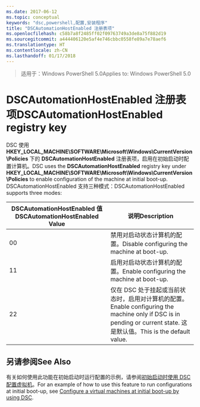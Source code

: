 ```yaml
---
ms.date: 2017-06-12
ms.topic: conceptual
keywords: "dsc,powershell,配置,安装程序"
title: "DSCAutomationHostEnabled 注册表项"
ms.openlocfilehash: c58b7a8f2485ff02f09763749a3de8a75f882d19
ms.sourcegitcommit: a444406120e5af4e746cbbc0558fe89a7e78aef6
ms.translationtype: HT
ms.contentlocale: zh-CN
ms.lasthandoff: 01/17/2018
---
```

><span data-ttu-id="68fdd-103">适用于：Windows PowerShell 5.0</span><span class="sxs-lookup"><span data-stu-id="68fdd-103">Applies to: Windows PowerShell 5.0</span></span>

# <a name="dscautomationhostenabled-registry-key"></a><span data-ttu-id="68fdd-104">DSCAutomationHostEnabled 注册表项</span><span class="sxs-lookup"><span data-stu-id="68fdd-104">DSCAutomationHostEnabled registry key</span></span>

<span data-ttu-id="68fdd-105">DSC 使用 **HKEY_LOCAL_MACHINE\SOFTWARE\Microsoft\Windows\CurrentVersion\Policies** 下的 **DSCAutomationHostEnabled** 注册表项，启用在初始启动时配置计算机。</span><span class="sxs-lookup"><span data-stu-id="68fdd-105">DSC uses the **DSCAutomationHostEnabled** registry key under **HKEY_LOCAL_MACHINE\SOFTWARE\Microsoft\Windows\CurrentVersion\Policies** to enable configuration of the machine at initial boot-up.</span></span>
<span data-ttu-id="68fdd-106">DSCAutomationHostEnabled 支持三种模式：</span><span class="sxs-lookup"><span data-stu-id="68fdd-106">DSCAutomationHostEnabled supports three modes:</span></span>

|  <span data-ttu-id="68fdd-107">DSCAutomationHostEnabled 值</span><span class="sxs-lookup"><span data-stu-id="68fdd-107">DSCAutomationHostEnabled Value</span></span>  |  <span data-ttu-id="68fdd-108">说明</span><span class="sxs-lookup"><span data-stu-id="68fdd-108">Description</span></span>   | 
|---|---| 
<span data-ttu-id="68fdd-109">0</span><span class="sxs-lookup"><span data-stu-id="68fdd-109">0</span></span> | <span data-ttu-id="68fdd-110">禁用对启动状态计算机的配置。</span><span class="sxs-lookup"><span data-stu-id="68fdd-110">Disable configuring the machine at boot-up.</span></span> |
<span data-ttu-id="68fdd-111">1</span><span class="sxs-lookup"><span data-stu-id="68fdd-111">1</span></span> | <span data-ttu-id="68fdd-112">启用对启动状态计算机的配置。</span><span class="sxs-lookup"><span data-stu-id="68fdd-112">Enable configuring the machine at boot-up.</span></span> |
<span data-ttu-id="68fdd-113">2</span><span class="sxs-lookup"><span data-stu-id="68fdd-113">2</span></span> | <span data-ttu-id="68fdd-114">仅在 DSC 处于挂起或当前状态时，启用对计算机的配置。</span><span class="sxs-lookup"><span data-stu-id="68fdd-114">Enable configuring the machine only if DSC is in pending or current state.</span></span> <span data-ttu-id="68fdd-115">这是默认值。</span><span class="sxs-lookup"><span data-stu-id="68fdd-115">This is the default value.</span></span> |

## <a name="see-also"></a><span data-ttu-id="68fdd-116">另请参阅</span><span class="sxs-lookup"><span data-stu-id="68fdd-116">See Also</span></span>

<span data-ttu-id="68fdd-117">有关如何使用此功能在初始启动时运行配置的示例，请参阅[初始启动时使用 DSC 配置虚拟机](bootstrapDsc.md)。</span><span class="sxs-lookup"><span data-stu-id="68fdd-117">For an example of how to use this feature to run configurations at initial boot-up, see [Configure a virtual machines at initial boot-up by using DSC](bootstrapDsc.md).</span></span>



